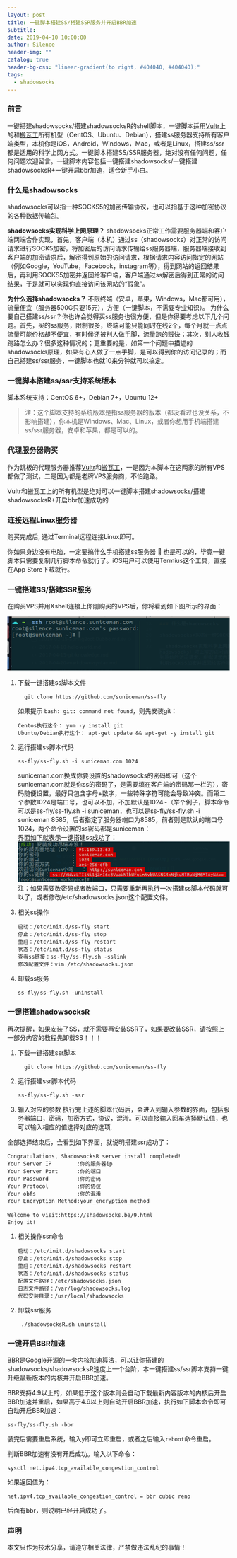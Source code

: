 ```yaml
---
layout: post
title: 一键脚本搭建SS/搭建SSR服务并开启BBR加速
subtitle:
date: 2019-04-10 10:00:00
author: Silence
header-img: ""
catalog: true
header-bg-css: "linear-gradient(to right, #404040, #404040);"
tags:
  - shadowsocks
---
```


### 前言

一键搭建shadowsocks/搭建shadowsocksR的shell脚本，一键脚本适用[Vultr](https://www.vultr.com/)上的和[搬瓦工](https://www.bwgyhw.cn)所有机型（CentOS、Ubuntu、Debian），搭建ss服务器支持所有客户端类型，本机你是iOS，Android，Windows，Mac，或者是Linux，搭建ss/ssr都是适用的科学上网方式。一键脚本搭建SS/SSR服务器，绝对没有任何问题，任何问题欢迎留言。一键脚本内容包括一键搭建shadowsocks/一键搭建shadowsocksR+一键开启bbr加速，适合新手小白。

### 什么是shadowsocks

shadowsocks可以指一种SOCKS5的加密传输协议，也可以指基于这种加密协议的各种数据传输包。  

__shadowsocks实现科学上网原理？__ shadowsocks正常工作需要服务器端和客户端两端合作实现，首先，客户端（本机）通过ss（shadowsocks）对正常的访问请求进行SOCK5加密，将加密后的访问请求传输给ss服务器端，服务器端接收到客户端的加密请求后，解密得到原始的访问请求，根据请求内容访问指定的网站（例如Google，YouTube，Facebook，instagram等），得到网站的返回结果后，再利用SOCKS5加密并返回给客户端，客户端通过ss解密后得到正常的访问结果，于是就可以实现你直接访问该网站的“假象”。  

__为什么选择shadowsocks？__ 不限终端（安卓，苹果，Windows，Mac都可用），流量便宜（服务器500G只要15元），方便（一键脚本，不需要专业知识）。
为什么要自己搭建ss/ssr？你也许会觉得买ss服务也很方便，但是你得要考虑以下几个问题。首先，买的ss服务，限制很多，终端可能只能同时在线2个，每个月就一点点流量可能价格却不便宜，有时候还被别人做手脚，流量跑的贼快；其次，别人收钱跑路怎么办？很多这种情况的；更重要的是，如第一个问题中描述的shadowsocks原理，如果有心人做了一点手脚，是可以得到你的访问记录的；而自己搭建ss/ssr服务，一键脚本也就10来分钟就可以搞定。

### 一键脚本搭建ss/ssr支持系统版本

脚本系统支持：CentOS 6+，Debian 7+，Ubuntu 12+

>注：这个脚本支持的系统版本是指ss服务器的版本（都没看过也没关系，不影响搭建），你本机是Windows、Mac、Linux，或者你想用手机端搭建ss/ssr服务器，安卓和苹果，都是可以的。

### 代理服务器购买

作为跳板的代理服务器推荐[Vultr](https://www.vultr.com/)和[搬瓦工](https://www.bwgyhw.cn)，一是因为本脚本在这两家的所有VPS都做了测试，二是因为都是老牌VPS服务商，不怕跑路。

Vultr和搬瓦工上的所有机型是绝对可以一键脚本搭建shadowsocks/搭建shadowsocksR+开启bbr加速成功的 

### 连接远程Linux服务器

购买完成后, 通过Terminal远程连接Linux即可。

你如果身边没有电脑，一定要搞什么手机搭建ss服务器 :symbols: 也是可以的，毕竟一键脚本只需要复制几行脚本命令就行了。iOS用户可以使用Termius这个工具，直接在App Store下载就行。

### 一键搭建SS/搭建SSR服务

在购买VPS并用Xshell连接上你刚购买的VPS后，你将看到如下图所示的界面：

![Shell](/img/shell.png)

1. 下载一键搭建ss脚本文件

	```
	  git clone https://github.com/suniceman/ss-fly
	```

	如果提示 `bash: git: command not found`，则先安装git：

	```
	Centos执行这个： yum -y install git
	Ubuntu/Debian执行这个： apt-get update && apt-get -y install git
	```

1. 运行搭建ss脚本代码
	```
	ss-fly/ss-fly.sh -i suniceman.com 1024
	```
	suniceman.com换成你要设置的shadowsocks的密码即可（这个suniceman.com就是你ss的密码了，是需要填在客户端的密码那一栏的），密码随便设置，最好只包含字母+数字，一些特殊字符可能会导致冲突。而第二个参数1024是端口号，也可以不加，不加默认是1024~（举个例子，脚本命令可以是ss-fly/ss-fly.sh -i suniceman，也可以是ss-fly/ss-fly.sh -i suniceman 8585，后者指定了服务器端口为8585，前者则是默认的端口号1024，两个命令设置的ss密码都是suniceman：  
 	界面如下就表示一键搭建ss成功了：  
	![Shell](/img/success_shell.png)
 	注：如果需要改密码或者改端口，只需要重新再执行一次搭建ss脚本代码就可以了，或者修改/etc/shadowsocks.json这个配置文件。  
1. 相关ss操作
	```
	启动：/etc/init.d/ss-fly start
	停止：/etc/init.d/ss-fly stop
	重启：/etc/init.d/ss-fly restart
	状态：/etc/init.d/ss-fly status
	查看ss链接：ss-fly/ss-fly.sh -sslink
	修改配置文件：vim /etc/shadowsocks.json
	```

1. 卸载ss服务
	```
	ss-fly/ss-fly.sh -uninstall
	```

### 一键搭建shadowsocksR

再次提醒，如果安装了SS，就不需要再安装SSR了，如果要改装SSR，请按照上一部分内容的教程先卸载SS！！！

1. 下载一键搭建ssr脚本
	```
	  git clone https://github.com/suniceman/ss-fly
	```

1. 运行搭建ssr脚本代码
	```
	ss-fly/ss-fly.sh -ssr
	```

1. 输入对应的参数
	执行完上述的脚本代码后，会进入到输入参数的界面，包括服务器端口，密码，加密方式，协议，混淆。可以直接输入回车选择默认值，也可以输入相应的值选择对应的选项.

全部选择结束后，会看到如下界面，就说明搭建ssr成功了：
```
Congratulations, ShadowsocksR server install completed!
Your Server IP        :你的服务器ip
Your Server Port      :你的端口
Your Password         :你的密码
Your Protocol         :你的协议
Your obfs             :你的混淆
Your Encryption Method:your_encryption_method
 
Welcome to visit:https://shadowsocks.be/9.html
Enjoy it!
```

1. 相关操作ssr命令
	```
	启动：/etc/init.d/shadowsocks start
	停止：/etc/init.d/shadowsocks stop
	重启：/etc/init.d/shadowsocks restart
	状态：/etc/init.d/shadowsocks status
	配置文件路径：/etc/shadowsocks.json
	日志文件路径：/var/log/shadowsocks.log
	代码安装目录：/usr/local/shadowsocks
	```

1. 卸载ssr服务
   ```
	./shadowsocksR.sh uninstall
    ```


### 一键开启BBR加速

BBR是Google开源的一套内核加速算法，可以让你搭建的shadowsocks/shadowsocksR速度上一个台阶，本一键搭建ss/ssr脚本支持一键升级最新版本的内核并开启BBR加速。  

BBR支持4.9以上的，如果低于这个版本则会自动下载最新内容版本的内核后开启BBR加速并重启，如果高于4.9以上则自动开启BBR加速，执行如下脚本命令即可自动开启BBR加速：

```
ss-fly/ss-fly.sh -bbr
```

装完后需要重启系统，输入y即可立即重启，或者之后输入`reboot`命令重启。

判断BBR加速有没有开启成功。输入以下命令：
```
sysctl net.ipv4.tcp_available_congestion_control
```
如果返回值为：
```
net.ipv4.tcp_available_congestion_control = bbr cubic reno
```
后面有bbr，则说明已经开启成功了。

### 声明

本文只作为技术分享，请遵守相关法律，严禁做违法乱纪的事情！